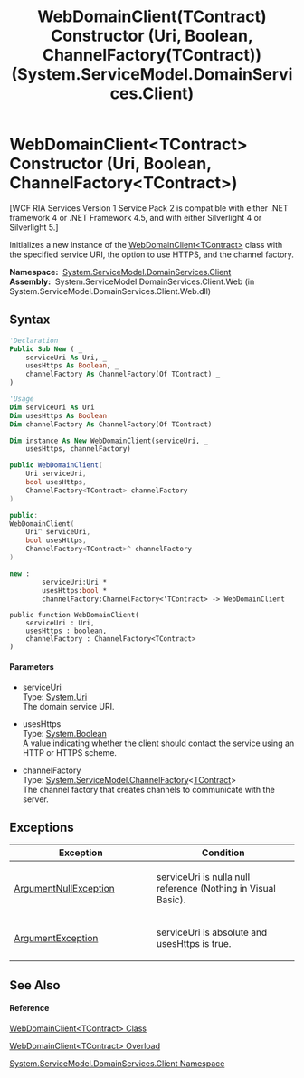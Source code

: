 ﻿---
title: WebDomainClient(TContract) Constructor (Uri, Boolean, ChannelFactory(TContract)) (System.ServiceModel.DomainServices.Client)
TOCTitle: WebDomainClient(TContract) Constructor (Uri, Boolean, ChannelFactory(TContract))
ms:assetid: M:System.ServiceModel.DomainServices.Client.WebDomainClient`1.#ctor(System.Uri,System.Boolean,System.ServiceModel.ChannelFactory{`0})
ms:mtpsurl: https://msdn.microsoft.com/en-us/library/Ff423082(v=VS.91)
ms:contentKeyID: 28755449
ms.date: 01/27/2012
mtps_version: v=VS.91
dev_langs:
- vb
- csharp
- c++
- fsharp
- jscript
api_location:
- System.ServiceModel.DomainServices.Client.Web.dll
api_name:
- System.ServiceModel.DomainServices.Client.WebDomainClient`1..ctor
api_type:
- Managed
topic_type:
- apiref
- kbSyntax
product_family_name: VS
ROBOTS: INDEX,FOLLOW
---

# WebDomainClient\<TContract\> Constructor (Uri, Boolean, ChannelFactory\<TContract\>)

\[WCF RIA Services Version 1 Service Pack 2 is compatible with either .NET framework 4 or .NET Framework 4.5, and with either Silverlight 4 or Silverlight 5.\]

Initializes a new instance of the [WebDomainClient\<TContract\>](ff422638\(v=vs.91\).md) class with the specified service URI, the option to use HTTPS, and the channel factory.

**Namespace:**  [System.ServiceModel.DomainServices.Client](ff422479\(v=vs.91\).md)  
**Assembly:**  System.ServiceModel.DomainServices.Client.Web (in System.ServiceModel.DomainServices.Client.Web.dll)

## Syntax

``` vb
'Declaration
Public Sub New ( _
    serviceUri As Uri, _
    usesHttps As Boolean, _
    channelFactory As ChannelFactory(Of TContract) _
)
```

``` vb
'Usage
Dim serviceUri As Uri
Dim usesHttps As Boolean
Dim channelFactory As ChannelFactory(Of TContract)

Dim instance As New WebDomainClient(serviceUri, _
    usesHttps, channelFactory)
```

``` csharp
public WebDomainClient(
    Uri serviceUri,
    bool usesHttps,
    ChannelFactory<TContract> channelFactory
)
```

``` c++
public:
WebDomainClient(
    Uri^ serviceUri, 
    bool usesHttps, 
    ChannelFactory<TContract>^ channelFactory
)
```

``` fsharp
new : 
        serviceUri:Uri * 
        usesHttps:bool * 
        channelFactory:ChannelFactory<'TContract> -> WebDomainClient
```

``` jscript
public function WebDomainClient(
    serviceUri : Uri, 
    usesHttps : boolean, 
    channelFactory : ChannelFactory<TContract>
)
```

#### Parameters

  - serviceUri  
    Type: [System.Uri](https://msdn.microsoft.com/en-us/library/txt7706a)  
    The domain service URI.  

<!-- end list -->

  - usesHttps  
    Type: [System.Boolean](https://msdn.microsoft.com/en-us/library/a28wyd50)  
    A value indicating whether the client should contact the service using an HTTP or HTTPS scheme.  

<!-- end list -->

  - channelFactory  
    Type: [System.ServiceModel.ChannelFactory](https://msdn.microsoft.com/en-us/library/ms576132)\<[TContract](ff422638\(v=vs.91\).md)\>  
    The channel factory that creates channels to communicate with the server.  

## Exceptions

<table>
<colgroup>
<col style="width: 50%" />
<col style="width: 50%" />
</colgroup>
<thead>
<tr class="header">
<th>Exception</th>
<th>Condition</th>
</tr>
</thead>
<tbody>
<tr class="odd">
<td><a href="https://msdn.microsoft.com/en-us/library/27426hcy">ArgumentNullException</a></td>
<td><p>serviceUri is nulla null reference (Nothing in Visual Basic).</p></td>
</tr>
<tr class="even">
<td><a href="https://msdn.microsoft.com/en-us/library/3w1b3114">ArgumentException</a></td>
<td><p>serviceUri is absolute and usesHttps is true.</p></td>
</tr>
</tbody>
</table>

## See Also

#### Reference

[WebDomainClient\<TContract\> Class](ff422638\(v=vs.91\).md)

[WebDomainClient\<TContract\> Overload](ff423221\(v=vs.91\).md)

[System.ServiceModel.DomainServices.Client Namespace](ff422479\(v=vs.91\).md)

